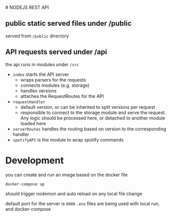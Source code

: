 # NODEJS REST API

## public static served files under /public

served from `/public` directory

## API requests served under /api

the api runs in modules under `/src`

- `index` starts the API server
  - wraps parsers for the requests
  - connects modules (e.g. storage)
  - handles versions
  - attaches the RequestRoutes for the API
- `requestHandler`
  - default version, or can be inherited to split versions per request
  - responsible to connect to the storage module and serve the request. Any logic should be processed here, or detached to another module loaded here
- `serverRoutes` handles the routing based on version to the corresponding handler
- `spotifyAPI` is the module to wrap spotify commands

# Development

you can create and run an image based on the docker file

```
docker-compose up
```

should trigger nodemon and auto reload on any local file change

default port for the server is `8080`
`.env` files are being used with local run, and docker-compose
